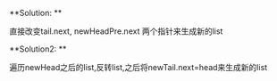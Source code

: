 **Solution: **

直接改变tail.next, newHeadPre.next 两个指针来生成新的list

**Solution2: **

遍历newHead之后的list,反转list,之后将newTail.next=head来生成新的list
